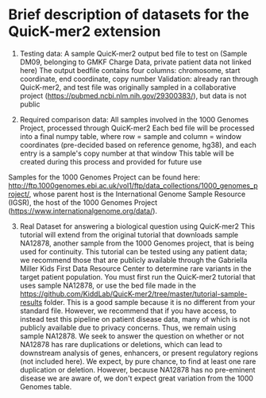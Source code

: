 # Brief description of datasets for the QuicK-mer2 extension

1. Testing data: A sample QuicK-mer2 output bed file to test on (Sample DM09, belonging to GMKF Charge Data, private patient data not linked here)
The output bedfile contains four columns: chromosome, start coordinate, end coordinate, copy number
Validation: already ran through QuicK-mer2, and test file was originally sampled in a collaborative project (https://pubmed.ncbi.nlm.nih.gov/29300383/), but data is not public

2. Required comparison data: All samples involved in the 1000 Genomes Project, processed through QuicK-mer2
Each bed file will be processed into a final numpy table, where row = sample and column = window coordinates (pre-decided based on reference genome, hg38), and each entry is a sample's copy number at that window
This table will be created during this process and provided for future use

Samples for the 1000 Genomes Project can be found here: http://ftp.1000genomes.ebi.ac.uk/vol1/ftp/data_collections/1000_genomes_project/, whose parent host is the International Genome Sample Resource (IGSR), the host of the 1000 Genomes Project (https://www.internationalgenome.org/data/). 

3. Real Dataset for answering a biological question using QuicK-mer2
This tutorial will extend from the original tutorial that downloads sample NA12878, another sample from the 1000 Genomes project, that is being used for continuity. This tutorial can be tested using any patient data; we recommend those that are publicly available through the Gabriella Miller Kids First Data Resource Center to determine rare variants in the target patient population. You must first run the QuicK-mer2 tutorial that uses sample NA12878, or use the bed file made in the https://github.com/KiddLab/QuicK-mer2/tree/master/tutorial-sample-results folder. This is a good sample because it is no different from your standard file. However, we recommend that if you have access, to instead test this pipeline on patient disease data, many of which is not publicly available due to privacy concerns. Thus, we remain using sample NA12878. We seek to answer the question on whether or not NA12878 has rare duplications or deletions, which can lead to downstream analysis of genes, enhancers, or present regulatory regions (not included here). We expect, by pure chance, to find at least one rare duplication or deletion. However, because NA12878 has no pre-eminent disease we are aware of, we don't expect great variation from the 1000 Genomes table. 